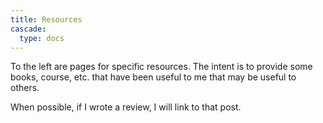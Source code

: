 ```yaml
---
title: Resources
cascade:
  type: docs
---
```


To the left are pages for specific resources.
The intent is to provide some books, course, etc. that have been useful to me
that may be useful to others.

When possible, if I wrote a review, I will link to that post.
